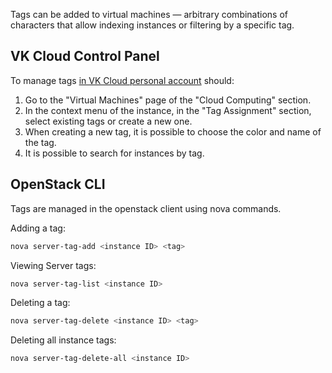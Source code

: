 Tags can be added to virtual machines — arbitrary combinations of characters that allow indexing instances or filtering by a specific tag.

## VK Cloud Control Panel

To manage tags [in VK Cloud personal account](http://mchs.mail.ru/app/services/info/servers/) should:

1. Go to the "Virtual Machines" page of the "Cloud Computing" section.
2. In the context menu of the instance, in the "Tag Assignment" section, select existing tags or create a new one.
3. When creating a new tag, it is possible to choose the color and name of the tag.
4. It is possible to search for instances by tag.

## OpenStack CLI

Tags are managed in the openstack client using nova commands.

Adding a tag:

```bash
nova server-tag-add <instance ID> <tag>
```

Viewing Server tags:

```bash
nova server-tag-list <instance ID>
```

Deleting a tag:

```bash
nova server-tag-delete <instance ID> <tag>
```

Deleting all instance tags:

```bash
nova server-tag-delete-all <instance ID>
```
